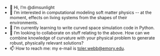 - 👋 Hi, I’m @dimsunlight
- 👀 I’m interested in computational modeling soft matter physics -- at the moment, effects on living systems from the shapes of their environments.
- 🌱 I’m currently learning to write curved space simulation code in Python. 
- 💞️ I’m looking to collaborate on stuff relating to the above. How can we combine knowledge of curvature with your physical problem to generate robust, physically relevant solutions?
- 📫 How to reach me: my e-mail is toler.webb@emory.edu.

<!---
dimsunlight/dimsunlight is a ✨ special ✨ repository because its `README.md` (this file) appears on your GitHub profile.
You can click the Preview link to take a look at your changes.
--->
